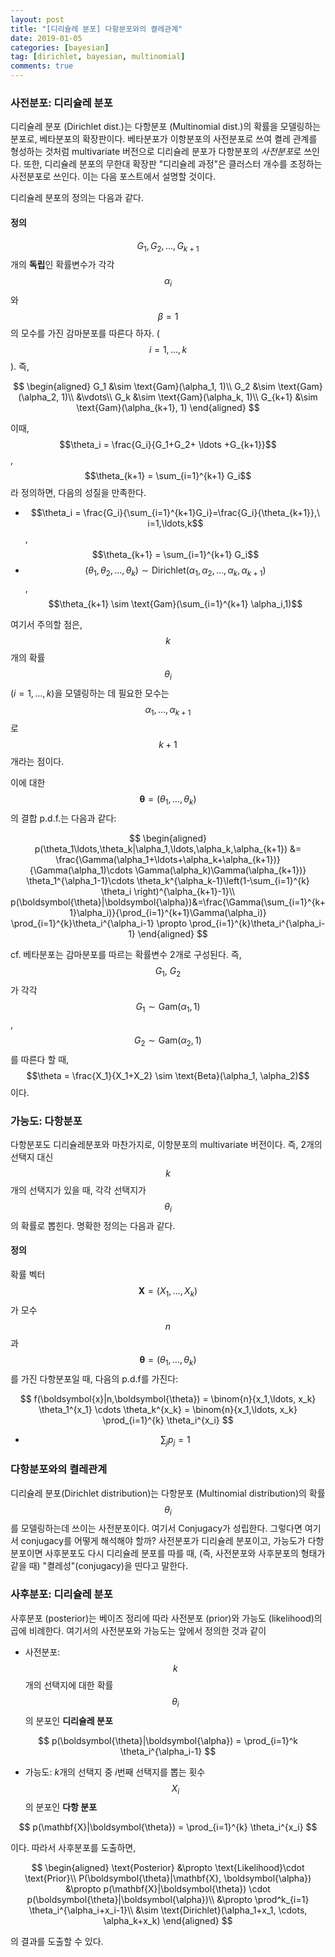 ```yaml
---
layout: post
title: "[디리슐레 분포] 다항분포와의 켤레관계"
date: 2019-01-05 
categories: [bayesian]
tag: [dirichlet, bayesian, multinomial]
comments: true
---
```


### **사전분포: 디리슐레 분포**
디리슐레 분포 (Dirichlet dist.)는 다항분포 (Multinomial dist.)의 확률을 모델링하는 분포로, 베타분포의 확장판이다. 베타분포가 이항분포의 사전분포로 쓰여 켤레 관계를 형성하는 것처럼 multivariate 버전으로 디리슐레 분포가 다항분포의 *사전분포*로 쓰인다.
또한, 디리슐레 분포의 무한대 확장판 "디리슐레 과정"은 클러스터 개수를 조정하는 사전분포로 쓰인다. 이는 다음 포스트에서 설명할 것이다. 

 디리슐레 분포의 정의는 다음과 같다.

#### **정의**
$$G_1,G_2,\ldots, G_{k+1}$$개의 **독립**인 확률변수가 각각 $$\alpha_i$$와 $$\beta=1$$의 모수를 가진 감마분포를 따른다 하자. ($$i=1,\ldots,k$$). 즉,

$$
\begin{aligned}
G_1 &\sim \text{Gam}(\alpha_1, 1)\\
G_2 &\sim \text{Gam}(\alpha_2, 1)\\
&\vdots\\
G_k &\sim \text{Gam}(\alpha_k, 1)\\
G_{k+1} &\sim \text{Gam}(\alpha_{k+1}, 1)
\end{aligned}
$$

이때, $$\theta_i = \frac{G_i}{G_1+G_2+ \ldots +G_{k+1}}$$, $$\theta_{k+1} = \sum_{i=1}^{k+1} G_i$$ 라 정의하면, 다음의 성질을 만족한다.
* $$\theta_i = \frac{G_i}{\sum_{i=1}^{k+1}G_i}=\frac{G_i}{\theta_{k+1}},\ i=1,\ldots,k$$, $$\theta_{k+1} = \sum_{i=1}^{k+1} G_i$$
* $$(\theta_1,\theta_2,\ldots,\theta_k) \sim \text{Dirichlet} (\alpha_1,\alpha_2,\ldots,\alpha_k, \alpha_{k+1})$$, $$\theta_{k+1} \sim \text{Gam}(\sum_{i=1}^{k+1} \alpha_i,1)$$

 여기서 주의할 점은, $$k$$개의 확률 $$\theta_i$$ ($i=1,\ldots,k$)을 모델링하는 데 필요한 모수는 $$\alpha_1,\ldots, \alpha_{k+1}$$로 $$k+1$$개라는 점이다.

이에 대한 $$\boldsymbol{\theta}=(\theta_1,\ldots,\theta_k)$$의 결합 p.d.f.는 다음과 같다:

$$
\begin{aligned}
p(\theta_1\ldots,\theta_k|\alpha_1,\ldots,\alpha_k,\alpha_{k+1}) &= \frac{\Gamma(\alpha_1+\ldots+\alpha_k+\alpha_{k+1})}{\Gamma(\alpha_1)\cdots \Gamma(\alpha_k)\Gamma(\alpha_{k+1})} \theta_1^{\alpha_1-1}\cdots \theta_k^{\alpha_k-1}\left(1-\sum_{i=1}^{k} \theta_i \right)^{\alpha_{k+1}-1}\\ 
p(\boldsymbol{\theta}|\boldsymbol{\alpha})&=\frac{\Gamma(\sum_{i=1}^{k+1}\alpha_i)}{\prod_{i=1}^{k+1}\Gamma(\alpha_i)} \prod_{i=1}^{k}\theta_i^{\alpha_i-1} \propto \prod_{i=1}^{k}\theta_i^{\alpha_i-1}
\end{aligned}
$$

cf. 베타분포는 감마분포를 따르는 확률변수 $2$개로 구성된다. 즉, $$G_1,\ G_2$$가 각각 $$G_1\sim \text{Gam}(\alpha_1,1)$$, $$G_2 \sim \text{Gam}(\alpha_2,1)$$를 따른다 할 때, $$\theta = \frac{X_1}{X_1+X_2} \sim \text{Beta}(\alpha_1, \alpha_2)$$이다.

### **가능도: 다항분포**

다항분포도 디리슐레분포와 마찬가지로, 이항분포의 multivariate 버전이다. 즉, 2개의 선택지 대신 $$k$$개의 선택지가 있을 때, 각각 선택지가 $$\theta_i$$의 확률로 뽑힌다. 명확한 정의는 다음과 같다.

#### **정의**
확률 벡터 $$\mathbf{X} = (X_1,\ldots,X_k)$$가 모수 $$n$$과 $$\boldsymbol{\theta} = (\theta_1,\ldots, \theta_k)$$를 가진 다항분포일 때, 다음의 p.d.f를 가진다:

$$
f(\boldsymbol{x}|n,\boldsymbol{\theta}) = \binom{n}{x_1,\ldots, x_k} \theta_1^{x_1} \cdots \theta_k^{x_k} = \binom{n}{x_1,\ldots, x_k} \prod_{i=1}^{k} \theta_i^{x_i} 
$$
* $$\sum_j p_j = 1$$

### **다항분포와의 켤레관계**
디리슐레 분포(Dirichlet distribution)는 다항분포 (Multinomial distribution)의 확률 $$\theta_i$$를 모델링하는데 쓰이는 사전분포이다. 여기서 Conjugacy가 성립한다.  그렇다면 여기서 conjugacy를 어떻게 해석해야 할까? 사전분포가 디리슐레 분포이고, 가능도가 다항분포이면 사후분포도 다시 디리슐레 분포를 따를 때, (즉, 사전분포와 사후분포의 형태가 같을 때) "켤레성"(conjugacy)을 띤다고 말한다.

### **사후분포: 디리슐레 분포**
사후분포 (posterior)는 베이즈 정리에 따라 사전분포 (prior)와 가능도 (likelihood)의 곱에 비례한다. 여기서의 사전분포와 가능도는 앞에서 정의한 것과 같이 
* 사전분포: $$k$$개의 선택지에 대한 확률 $$\theta_i$$의 분포인 **디리슐레 분포**

$$
p(\boldsymbol{\theta}|\boldsymbol{\alpha}) = \prod_{i=1}^k \theta_i^{\alpha_i-1}
$$

* 가능도: $k$개의 선택지 중 $i$번째 선택지를 뽑는 횟수 $$X_i$$의 분포인 **다항 분포** 

$$
p(\mathbf{X}|\boldsymbol{\theta}) = \prod_{i=1}^{k} \theta_i^{x_i}
$$

이다. 따라서 사후분포를 도출하면,

$$
\begin{aligned}
\text{Posterior} &\propto \text{Likelihood}\cdot \text{Prior}\\
P(\boldsymbol{\theta}|\mathbf{X}, \boldsymbol{\alpha}) &\propto p(\mathbf{X}|\boldsymbol{\theta}) \cdot p(\boldsymbol{\theta}|\boldsymbol{\alpha})\\
&\propto \prod^k_{i=1} \theta_i^{\alpha_i+x_i-1}\\
&\sim \text{Dirichlet}(\alpha_1+x_1, \cdots, \alpha_k+x_k)
\end{aligned}
$$

의 결과를 도출할 수 있다.